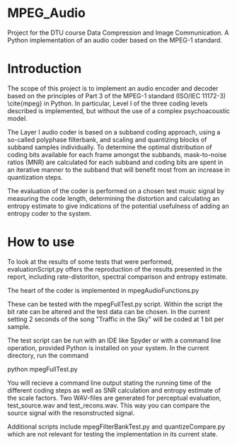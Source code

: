 # MPEG_Audio

Project for the DTU course Data Compression and Image Communication. A Python implementation of an audio coder based on the MPEG-1 standard.

# Introduction

The scope of this project is to implement an audio encoder and decoder based on the principles of Part 3 of the MPEG-1 standard (ISO/IEC 11172-3) \cite{mpeg} in Python. In particular, Level I of the three coding levels described is implemented, but without the use of a complex psychoacoustic model.

The Layer I audio coder is based on a subband coding approach, using a so-called polyphase filterbank, and scaling and quantizing blocks of subband samples individually. To determine the optimal distribution of coding bits available for each frame amongst the subbands, mask-to-noise ratios (MNR) are calculated for each subband and coding bits are spent in an iterative manner to the subband that will benefit most from an increase in quantization steps.

The evaluation of the coder is performed on a chosen test music signal by measuring the code length, determining the distortion and calculating an entropy estimate to give indications of the potential usefulness of adding an entropy coder to the system.

# How to use

To look at the results of some tests that were performed, evaluationScript.py offers the reproduction of the results presented in the report, including rate-distoriton, spectral comparison and entropy estimate.

The heart of the coder is implemented in mpegAudioFunctions.py

These can be tested with the mpegFullTest.py script. Within the script the bit rate can be altered and the test data can be chosen. In the current setting 2 seconds of the song "Traffic in the Sky" will be coded at 1 bit per sample.

The test script can be run with an IDE like Spyder or with a command line operation, provided Python is installed on your system. In the current directory, run the command

python mpegFullTest.py

You will recieve a command line output stating the running time of the different coding steps as well as SNR calculation and entropy estimate of the scale factors. Two WAV-files are generated for perceptual evaluation, test_source.wav and test_recons.wav. This way you can compare the source signal with the resonstructed signal.



Additional scripts include mpegFilterBankTest.py and quantizeCompare.py which are not relevant for testing the implementation in its current state.